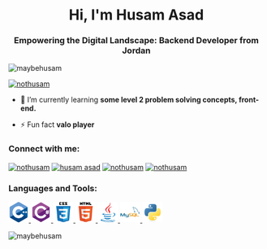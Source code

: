 <h1 align="center">Hi, I'm Husam Asad</h1>
<h3 align="center">Empowering the Digital Landscape: Backend Developer from Jordan</h3>

<p align="left"> <img src="https://komarev.com/ghpvc/?username=maybehusam&label=Profile%20views&color=0e75b6&style=flat" alt="maybehusam" /> </p>

<p align="left"> <a href="https://twitter.com/nothusam" target="blank"><img src="https://img.shields.io/twitter/follow/nothusam?logo=twitter&style=for-the-badge" alt="nothusam" /></a> </p>

- 🌱 I’m currently learning **some level 2 problem solving concepts, front-end.**

- ⚡ Fun fact **valo player**

<h3 align="left">Connect with me:</h3>
<p align="left">
<a href="https://twitter.com/nothusam" target="blank"><img align="center" src="https://raw.githubusercontent.com/rahuldkjain/github-profile-readme-generator/master/src/images/icons/Social/twitter.svg" alt="nothusam" height="30" width="40" /></a>
<a href="https://linkedin.com/in/husam asad" target="blank"><img align="center" src="https://raw.githubusercontent.com/rahuldkjain/github-profile-readme-generator/master/src/images/icons/Social/linked-in-alt.svg" alt="husam asad" height="30" width="40" /></a>
<a href="https://codeforces.com/profile/nothusam" target="blank"><img align="center" src="https://raw.githubusercontent.com/rahuldkjain/github-profile-readme-generator/master/src/images/icons/Social/codeforces.svg" alt="nothusam" height="30" width="40" /></a>
<a href="https://discord.gg/nothusam" target="blank"><img align="center" src="https://raw.githubusercontent.com/rahuldkjain/github-profile-readme-generator/master/src/images/icons/Social/discord.svg" alt="nothusam" height="30" width="40" /></a>
</p>

<h3 align="left">Languages and Tools:</h3>
<p align="left"> <a href="https://www.w3schools.com/cpp/" target="_blank" rel="noreferrer"> <img src="https://raw.githubusercontent.com/devicons/devicon/master/icons/cplusplus/cplusplus-original.svg" alt="cplusplus" width="40" height="40"/> </a> <a href="https://www.w3schools.com/cs/" target="_blank" rel="noreferrer"> <img src="https://raw.githubusercontent.com/devicons/devicon/master/icons/csharp/csharp-original.svg" alt="csharp" width="40" height="40"/> </a> <a href="https://www.w3schools.com/css/" target="_blank" rel="noreferrer"> <img src="https://raw.githubusercontent.com/devicons/devicon/master/icons/css3/css3-original-wordmark.svg" alt="css3" width="40" height="40"/> </a> <a href="https://www.w3.org/html/" target="_blank" rel="noreferrer"> <img src="https://raw.githubusercontent.com/devicons/devicon/master/icons/html5/html5-original-wordmark.svg" alt="html5" width="40" height="40"/> </a> <a href="https://www.java.com" target="_blank" rel="noreferrer"> <img src="https://raw.githubusercontent.com/devicons/devicon/master/icons/java/java-original.svg" alt="java" width="40" height="40"/> </a> <a href="https://www.mysql.com/" target="_blank" rel="noreferrer"> <img src="https://raw.githubusercontent.com/devicons/devicon/master/icons/mysql/mysql-original-wordmark.svg" alt="mysql" width="40" height="40"/> </a> <a href="https://www.python.org" target="_blank" rel="noreferrer"> <img src="https://raw.githubusercontent.com/devicons/devicon/master/icons/python/python-original.svg" alt="python" width="40" height="40"/> </a> </p>

<p><img align="center" src="https://github-readme-stats.vercel.app/api/top-langs?username=maybehusam&show_icons=true&locale=en&layout=compact" alt="maybehusam" /></p>

